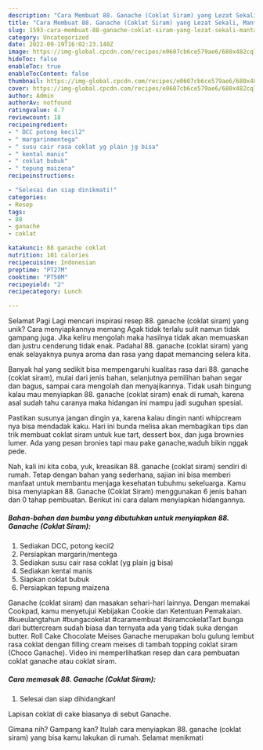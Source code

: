 ```yaml
---
description: "Cara Membuat 88. Ganache (Coklat Siram) yang Lezat Sekali, Mantap"
title: "Cara Membuat 88. Ganache (Coklat Siram) yang Lezat Sekali, Mantap"
slug: 1593-cara-membuat-88-ganache-coklat-siram-yang-lezat-sekali-mantap
category: Uncategorized
date: 2022-09-19T16:02:23.140Z
image: https://img-global.cpcdn.com/recipes/e0607cb6ce579ae6/680x482cq70/88-ganache-coklat-siram-foto-resep-utama.jpg
hideToc: false
enableToc: true
enableTocContent: false
thumbnail: https://img-global.cpcdn.com/recipes/e0607cb6ce579ae6/680x482cq70/88-ganache-coklat-siram-foto-resep-utama.jpg
cover: https://img-global.cpcdn.com/recipes/e0607cb6ce579ae6/680x482cq70/88-ganache-coklat-siram-foto-resep-utama.jpg
author: Admin
authorAv: notfound
ratingvalue: 4.7
reviewcount: 18
recipeingredient:
- " DCC potong kecil2"
- " margarinmentega"
- " susu cair rasa coklat yg plain jg bisa"
- " kental manis"
- " coklat bubuk"
- " tepung maizena"
recipeinstructions:

- "Selesai dan siap dinikmati!"
categories:
- Resep
tags:
- 88
- ganache
- coklat

katakunci: 88 ganache coklat 
nutrition: 101 calories
recipecuisine: Indonesian
preptime: "PT27M"
cooktime: "PT50M"
recipeyield: "2"
recipecategory: Lunch

---
```



Selamat Pagi Lagi mencari inspirasi resep 88. ganache (coklat siram) yang unik? Cara menyiapkannya memang Agak tidak terlalu sulit namun tidak gampang juga. Jika keliru mengolah maka hasilnya tidak akan memuaskan dan justru cenderung tidak enak. Padahal 88. ganache (coklat siram) yang enak selayaknya punya aroma dan rasa yang dapat memancing selera kita.


Banyak hal yang sedikit bisa mempengaruhi kualitas rasa dari 88. ganache (coklat siram), mulai dari jenis bahan, selanjutnya pemilihan bahan segar dan bagus, sampai cara mengolah dan menyajikannya. Tidak usah bingung kalau mau menyiapkan 88. ganache (coklat siram) enak di rumah, karena asal sudah tahu caranya maka hidangan ini mampu jadi suguhan spesial.

Pastikan susunya jangan dingin ya, karena kalau dingin nanti whipcream nya bisa mendadak kaku. Hari ini bunda melisa akan membagikan tips dan trik membuat coklat siram untuk kue tart, dessert box, dan juga brownies lumer. Ada yang pesan bronies tapi mau pake ganache,waduh bikin nggak pede.


Nah, kali ini kita coba, yuk, kreasikan 88. ganache (coklat siram) sendiri di rumah. Tetap dengan bahan yang sederhana, sajian ini bisa memberi manfaat untuk membantu menjaga kesehatan tubuhmu sekeluarga. Kamu bisa menyiapkan 88. Ganache (Coklat Siram) menggunakan 6 jenis bahan dan 0 tahap pembuatan. Berikut ini cara dalam menyiapkan hidangannya.

<!--inarticleads1-->

##### Bahan-bahan dan bumbu yang dibutuhkan untuk menyiapkan 88. Ganache (Coklat Siram):

1. Sediakan  DCC, potong kecil2
1. Persiapkan  margarin/mentega
1. Sediakan  susu cair rasa coklat (yg plain jg bisa)
1. Sediakan  kental manis
1. Siapkan  coklat bubuk
1. Persiapkan  tepung maizena


Ganache (coklat siram) dan masakan sehari-hari lainnya. Dengan memakai Cookpad, kamu menyetujui Kebijakan Cookie dan Ketentuan Pemakaian. #kueulangtahun #bungacokelat #caramembuat #siramcokelatTart bunga dari buttercream sudah biasa dan ternyata ada yang tidak suka dengan butter. Roll Cake Chocolate Meises Ganache merupakan bolu gulung lembut rasa coklat dengan filling cream meises di tambah topping coklat siram (Choco Ganache). Video ini memperlihatkan resep dan cara pembuatan coklat ganache atau coklat siram. 

<!--inarticleads2-->

##### Cara memasak 88. Ganache (Coklat Siram):


1. Selesai dan siap dihidangkan!

Lapisan coklat di cake biasanya di sebut Ganache. 

Gimana nih? Gampang kan? Itulah cara menyiapkan 88. ganache (coklat siram) yang bisa kamu lakukan di rumah. Selamat menikmati
